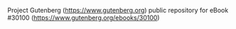 Project Gutenberg (https://www.gutenberg.org) public repository for eBook #30100 (https://www.gutenberg.org/ebooks/30100)
